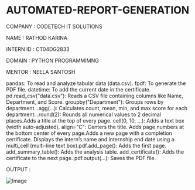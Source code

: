 # AUTOMATED-REPORT-GENERATION

COMPANY : CODETECH IT SOLUTIONS

NAME : RATHOD KARINA

INTERN ID : CT04DG2833

DOMAIN : PYTHON PROGRAMMIMNG

MENTOR : NEELA SANTOSH

pandas: To read and analyze tabular data (data.csv). fpdf: To generate the PDF file. datetime: To add the current date in the certificate. pd.read_csv("data.csv"): Reads a CSV file containing columns like Name, Department, and Score. groupby("Department"): Groups rows by department. .agg(...): Calculates count, mean, min, and max score for each department. .round(2): Rounds all numerical values to 2 decimal places.Adds a title at the top of every page. cell(0, 10, ...): Adds a text box (width auto-adjusted). align="C": Centers the title. Adds page numbers at the bottom center of every page.Adds a new page with a completion certificate. Displays the intern’s name and internship end date using a multi_cell (multi-line text box).pdf.add_page(): Adds the first page. add_summary_table(): Adds the analysis table. add_certificate(): Adds the certificate to the next page. pdf.output(...): Saves the PDF file.

OUTPUT :

![Image](https://github.com/user-attachments/assets/efb2760a-c624-495c-9b50-2d9723a7464b)
